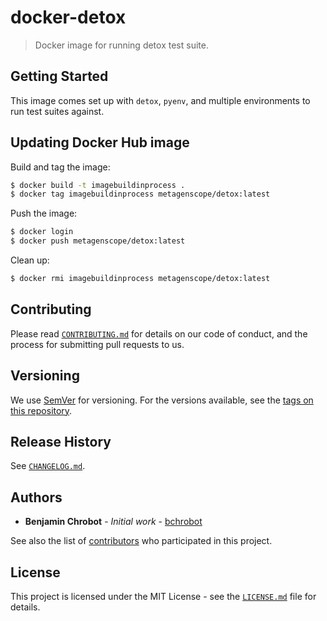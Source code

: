 # docker-detox

> Docker image for running detox test suite.

## Getting Started

This image comes set up with `detox`, `pyenv`, and multiple environments to run test suites against.

## Updating Docker Hub image

Build and tag the image:

```sh
$ docker build -t imagebuildinprocess .
$ docker tag imagebuildinprocess metagenscope/detox:latest
```

Push the image:

```sh
$ docker login
$ docker push metagenscope/detox:latest
```

Clean up:

```sh
$ docker rmi imagebuildinprocess metagenscope/detox:latest
```

## Contributing

Please read [`CONTRIBUTING.md`](CONTRIBUTING.md) for details on our code of conduct, and the process for submitting pull requests to us.

## Versioning

We use [SemVer](http://semver.org/) for versioning. For the versions available, see the [tags on this repository][project-tags].

## Release History

See [`CHANGELOG.md`](CHANGELOG.md).

## Authors

* **Benjamin Chrobot** - _Initial work_ - [bchrobot](https://github.com/bchrobot)

See also the list of [contributors][contributors] who participated in this project.

## License

This project is licensed under the MIT License - see the [`LICENSE.md`](LICENSE.md) file for details.


[project-tags]: https://github.com/MetaGenScope/docker-detox/tags
[contributors]: https://github.com/MetaGenScope/docker-detox/contributors

